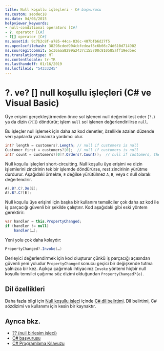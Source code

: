 ```yaml
---
title: Null koşullu işleçleri - C# başvurusu
ms.custom: seodec18
ms.date: 04/03/2015
helpviewer_keywords:
- null-conditional operators [C#]
- ?. operator [C#]
- ?[] operator [C#]
ms.assetid: 9c7b2c8f-a785-44ca-836c-407bfb6d27f5
ms.openlocfilehash: 38298cded904cbfedeaf3c6b66c74d610d714902
ms.sourcegitcommit: 5c36aaa8299a2437c155700c810585aff19edbec
ms.translationtype: MT
ms.contentlocale: tr-TR
ms.lasthandoff: 01/16/2019
ms.locfileid: "54333245"
---
```

# <a name="-and--null-conditional-operators-c-and-visual-basic"></a>?. ve? [] null koşullu işleçleri (C# ve Visual Basic)

Üye erişimi gerçekleştirmeden önce sol işleneni null değerini test eder (`?.`) ya da dizin (`?[]`) döndürür; işlem `null` sol işlenen değerlendirilirse `null`.

Bu işleçler null işlemek için daha az kod denetler, özellikle azalan düzende veri yapılarda yazmanıza yardımcı olur.

```csharp
int? length = customers?.Length; // null if customers is null
Customer first = customers?[0];  // null if customers is null
int? count = customers?[0]?.Orders?.Count();  // null if customers, the first customer, or Orders is null
```

Null koşullu işleçleri short-circuiting.  Null koşullu üye erişimi ve dizin işlemlerini zincirinin tek bir işlemde döndürürse, rest zincirinin yürütme durdurur.  Aşağıdaki örnekte, `E` değilse yürütülmez `A`, `B`, veya `C` null olarak değerlendirir.

```csharp
A?.B?.C?.Do(E);
A?.B?.C?[E];
```

Null koşullu üye erişimi için başka bir kullanım temsilciler çok daha az kod ile iş parçacığı güvenli bir şekilde çalıştırır.  Kod aşağıdaki gibi eski yöntem gerektirir:

```csharp
var handler = this.PropertyChanged;
if (handler != null)
    handler(…);
```

Yeni yolu çok daha kolaydır:

```csharp
PropertyChanged?.Invoke(…)
```

Derleyici değerlendirmek için kod oluşturur çünkü iş parçacığı açısından güvenli yeni yoludur `PropertyChanged` sonucu geçici bir değişkende tutma yalnızca bir kez. Açıkça çağırmak ihtiyacınız `Invoke` yöntemi hiçbir null koşullu temsilci çağırma söz dizimi olduğundan `PropertyChanged?(e)`.

## <a name="language-specifications"></a>Dil özellikleri

Daha fazla bilgi için [Null koşullu işleci](~/_csharplang/spec/expressions.md#null-conditional-operator) içinde [ C# dil belirtimi](../language-specification/index.md). Dil belirtimi, C# sözdizimi ve kullanımı için kesin bir kaynaktır.

## <a name="see-also"></a>Ayrıca bkz.

- [?? (null birleşim işleci)](null-coalescing-operator.md)
- [C# başvurusu](../index.md)
- [C# Programlama Kılavuzu](../../programming-guide/index.md)